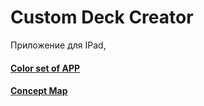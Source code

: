 # Custom Deck Creator

Приложение для IPad, 

####  [Color set of APP](https://colorhunt.co/palette/f0ece3dfd3c3c7b198596e79)

#### [Concept Map](https://miro.com/app/board/uXjVOwxZnQI=/)